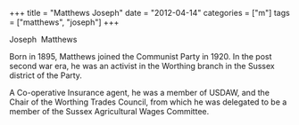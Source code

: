 +++
title = "Matthews Joseph"
date = "2012-04-14"
categories = ["m"]
tags = ["matthews", "joseph"]
+++

Joseph  Matthews

Born in 1895, Matthews joined the Communist Party in 1920. In the post second war era, he was an activist in the Worthing branch in the Sussex district of the Party.

A Co-operative Insurance agent, he was a member of USDAW, and the Chair of the Worthing Trades Council, from which he was delegated to be a member of the Sussex Agricultural Wages Committee.
